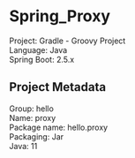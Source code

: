 # Spring_Proxy

Project: Gradle - Groovy Project <br>
Language: Java <br>
Spring Boot: 2.5.x <br>

## Project Metadata
Group: hello <br>
Name: proxy <br>
Package name: hello.proxy <br>
Packaging: Jar <br>
Java: 11 <br>
